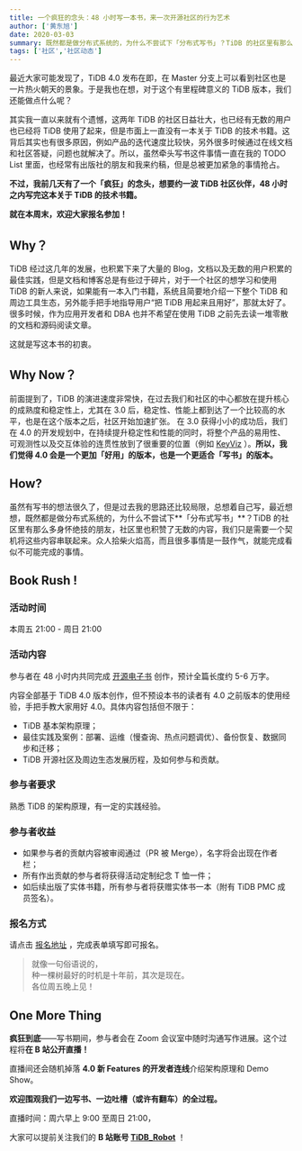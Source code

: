 ```yaml
---
title: 一个疯狂的念头：48 小时写一本书，来一次开源社区的行为艺术
author: ['黄东旭']
date: 2020-03-03
summary: 既然都是做分布式系统的，为什么不尝试下「分布式写书」？TiDB 的社区里有那么多身怀绝技的朋友，社区里也积赞了无数的内容，我们只是需要一个契机将这些内容串联起来。
tags: ['社区','社区动态']
---
```

最近大家可能发现了，TiDB 4.0 发布在即，在 Master 分支上可以看到社区也是一片热火朝天的景象。于是我也在想，对于这个有里程碑意义的 TiDB 版本，我们还能做点什么呢？

其实我一直以来就有个遗憾，这两年 TiDB 的社区日益壮大，也已经有无数的用户也已经将 TiDB 使用了起来，但是市面上一直没有一本关于 TiDB 的技术书籍。这背后其实也有很多原因，例如产品的迭代速度比较快，另外很多时候通过在线文档和社区答疑，问题也就解决了。所以，虽然牵头写书这件事情一直在我的 TODO List 里面，也经常有出版社的朋友和我来约稿，但是总被更加紧急的事情抢占。

**不过，我前几天有了一个「疯狂」的念头，想要约一波 TiDB 社区伙伴，48 小时之内写完这本关于 TiDB 的技术书籍。**

**就在本周末，欢迎大家报名参加！**

## Why？

TiDB 经过这几年的发展，也积累下来了大量的 Blog，文档以及无数的用户积累的最佳实践，但是文档和博客总是有些过于碎片，对于一个社区的想学习和使用 TiDB 的新人来说，如果能有一本入门书籍，系统且简要地介绍一下整个 TiDB 和周边工具生态，另外能手把手地指导用户“把 TiDB 用起来且用好”，那就太好了。很多时候，作为应用开发者和 DBA 也并不希望在使用 TiDB 之前先去读一堆零散的文档和源码阅读文章。

这就是写这本书的初衷。

## Why Now？

前面提到了，TiDB 的演进速度非常快，在过去我们和社区的中心都放在提升核心的成熟度和稳定性上，尤其在 3.0 后，稳定性、性能上都到达了一个比较高的水平，也是在这个版本之后，社区开始加速扩张。
在 3.0 获得小小的成功后，我们在 4.0 的开发规划中，在持续提升稳定性和性能的同时，将整个产品的易用性、可观测性以及交互体验的连贯性放到了很重要的位置（例如 [KeyViz](https://pingcap.com/blog-cn/observability-of-distributed-system/) ）。**所以，我们觉得 4.0 会是一个更加「好用」的版本，也是一个更适合「写书」的版本。**

## How? 

虽然有写书的想法很久了，但是过去我的思路还比较局限，总想着自己写，最近想想，既然都是做分布式系统的，为什么不尝试下**「分布式写书」**？TiDB 的社区里有那么多身怀绝技的朋友，社区里也积赞了无数的内容，我们只是需要一个契机将这些内容串联起来。众人拾柴火焰高，而且很多事情是一鼓作气，就能完成看似不可能完成的事情。

## Book Rush !

### 活动时间

本周五 21:00 - 周日 21:00

### 活动内容

参与者在 48 小时内共同完成 [<TiDB in Action>开源电子书](https://github.com/pingcap-incubator/tidb-in-action) 创作，预计全篇长度约 5-6 万字。

内容全部基于 TiDB 4.0 版本创作，但不预设本书的读者有 4.0 之前版本的使用经验，手把手教大家用好 4.0。具体内容包括但不限于：

* TiDB 基本架构原理；
* 最佳实践及案例：部署、运维（慢查询、热点问题调优）、备份恢复、数据同步和迁移；
* TiDB 开源社区及周边生态发展历程，及如何参与和贡献。

### 参与者要求

熟悉 TiDB 的架构原理，有一定的实践经验。

### 参与者收益

* 如果参与者的贡献内容被审阅通过（PR 被 Merge），名字将会出现在作者栏；
* 所有作出贡献的参与者将获得活动定制纪念 T 恤一件；
* 如后续出版了实体书籍，所有参与者将获赠实体书一本（附有 TiDB PMC 成员签名）。

### 报名方式

请点击 [报名地址](http://tidbcommunity.mikecrm.com/1PMISfw) ，完成表单填写即可报名。

>就像一句俗语说的，  
>种一棵树最好的时机是十年前，其次是现在。  
>各位周五晚上见！  

## One More Thing

**疯狂到底**——写书期间，参与者会在 Zoom 会议室中随时沟通写作进展。这个过程将**在 B 站公开直播！**

直播间还会随机掉落 **4.0 新 Features 的开发者连线**介绍架构原理和 Demo Show。

**欢迎围观我们一边写书、一边吐槽（或许有翻车）的全过程。**

直播时间：周六早上 9:00 至周日 21:00，

大家可以提前关注我们的 **B 站账号 [TiDB_Robot](https://space.bilibili.com/86485707)** ！